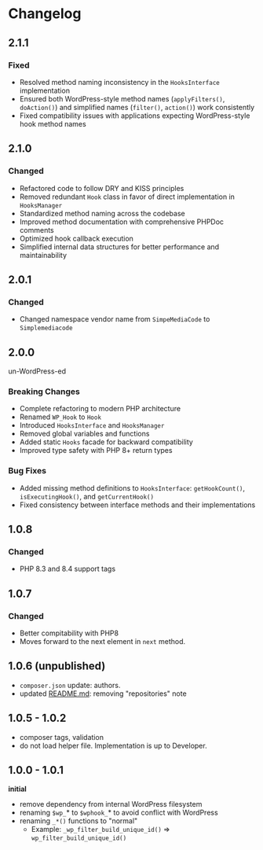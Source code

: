# Changelog

## 2.1.1

### Fixed
- Resolved method naming inconsistency in the `HooksInterface` implementation
- Ensured both WordPress-style method names (`applyFilters()`, `doAction()`) and simplified names (`filter()`, `action()`) work consistently
- Fixed compatibility issues with applications expecting WordPress-style hook method names

## 2.1.0

### Changed
- Refactored code to follow DRY and KISS principles
- Removed redundant `Hook` class in favor of direct implementation in `HooksManager`
- Standardized method naming across the codebase
- Improved method documentation with comprehensive PHPDoc comments
- Optimized hook callback execution
- Simplified internal data structures for better performance and maintainability

## 2.0.1

### Changed
- Changed namespace vendor name from `SimpeMediaCode` to `Simplemediacode`

## 2.0.0

un-WordPress-ed
### Breaking Changes
- Complete refactoring to modern PHP architecture
- Renamed `WP_Hook` to `Hook`
- Introduced `HooksInterface` and `HooksManager`
- Removed global variables and functions
- Added static `Hooks` facade for backward compatibility
- Improved type safety with PHP 8+ return types

### Bug Fixes
- Added missing method definitions to `HooksInterface`: `getHookCount()`, `isExecutingHook()`, and `getCurrentHook()`
- Fixed consistency between interface methods and their implementations

## 1.0.8
### Changed
- PHP 8.3 and 8.4 support tags

## 1.0.7
### Changed
- Better compitability with PHP8
- Moves forward to the next element in `next` method.

## 1.0.6 (unpublished)

- `composer.json` update: authors.
- updated [README.md](./README.md): removing "repositories" note

## 1.0.5 - 1.0.2

 - composer tags, validation
 - do not load helper file. Implementation is up to Developer.
 
## 1.0.0 - 1.0.1

**initial**

- remove dependency from internal WordPress filesystem
- renaming `$wp_`* to `$wphook_`* to avoid conflict with WordPress 
- renaming `_*()` functions to "normal"
    - Example: `_wp_filter_build_unique_id()` => `wp_filter_build_unique_id()`